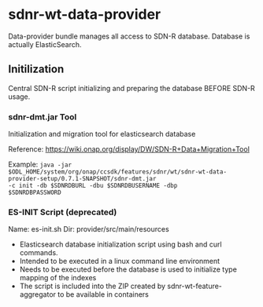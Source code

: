 # sdnr-wt-data-provider

Data-provider bundle manages all access to SDN-R database.
Database is actually ElasticSearch.

## Initilization

Central SDN-R script initializing and preparing the database BEFORE SDN-R usage.

### sdnr-dmt.jar Tool

Initialization and migration tool for elasticsearch database

Reference: https://wiki.onap.org/display/DW/SDN-R+Data+Migration+Tool

Example:
<code>java -jar $ODL_HOME/system/org/onap/ccsdk/features/sdnr/wt/sdnr-wt-data-provider-setup/0.7.1-SNAPSHOT/sdnr-dmt.jar -c init -db $SDNRDBURL -dbu $SDNRDBUSERNAME -dbp $SDNRDBPASSWORD</code>


### ES-INIT Script (deprecated)

Name: es-init.sh
Dir: provider/src/main/resources

  * Elasticsearch database initialization script using bash and curl commands.
  * Intended to be executed in a linux command line environment
  * Needs to be executed before the database is used to initialize type mapping of the indexes
  * The script is included into the ZIP created by sdnr-wt-feature-aggregator to be available in containers
